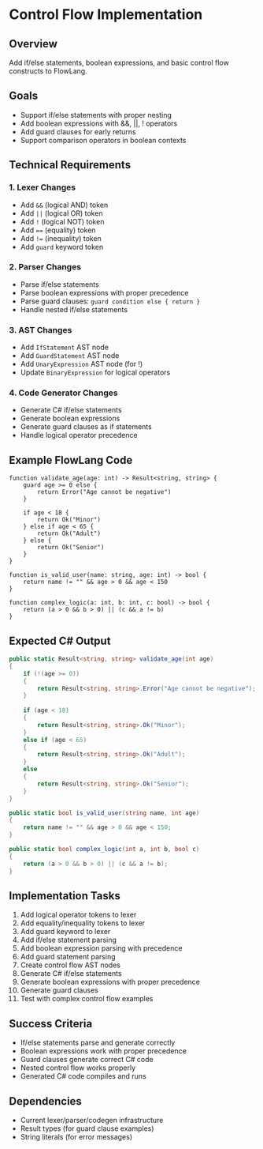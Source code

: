 # Control Flow Implementation

## Overview
Add if/else statements, boolean expressions, and basic control flow constructs to FlowLang.

## Goals
- Support if/else statements with proper nesting
- Add boolean expressions with &&, ||, ! operators
- Add guard clauses for early returns
- Support comparison operators in boolean contexts

## Technical Requirements

### 1. Lexer Changes
- Add `&&` (logical AND) token
- Add `||` (logical OR) token  
- Add `!` (logical NOT) token
- Add `==` (equality) token
- Add `!=` (inequality) token
- Add `guard` keyword token

### 2. Parser Changes
- Parse if/else statements
- Parse boolean expressions with proper precedence
- Parse guard clauses: `guard condition else { return }`
- Handle nested if/else statements

### 3. AST Changes
- Add `IfStatement` AST node
- Add `GuardStatement` AST node
- Add `UnaryExpression` AST node (for !)
- Update `BinaryExpression` for logical operators

### 4. Code Generator Changes
- Generate C# if/else statements
- Generate boolean expressions
- Generate guard clauses as if statements
- Handle logical operator precedence

## Example FlowLang Code
```flowlang
function validate_age(age: int) -> Result<string, string> {
    guard age >= 0 else {
        return Error("Age cannot be negative")
    }
    
    if age < 18 {
        return Ok("Minor")
    } else if age < 65 {
        return Ok("Adult")
    } else {
        return Ok("Senior")
    }
}

function is_valid_user(name: string, age: int) -> bool {
    return name != "" && age > 0 && age < 150
}

function complex_logic(a: int, b: int, c: bool) -> bool {
    return (a > 0 && b > 0) || (c && a != b)
}
```

## Expected C# Output
```csharp
public static Result<string, string> validate_age(int age)
{
    if (!(age >= 0))
    {
        return Result<string, string>.Error("Age cannot be negative");
    }
    
    if (age < 18)
    {
        return Result<string, string>.Ok("Minor");
    }
    else if (age < 65)
    {
        return Result<string, string>.Ok("Adult");
    }
    else
    {
        return Result<string, string>.Ok("Senior");
    }
}

public static bool is_valid_user(string name, int age)
{
    return name != "" && age > 0 && age < 150;
}

public static bool complex_logic(int a, int b, bool c)
{
    return (a > 0 && b > 0) || (c && a != b);
}
```

## Implementation Tasks
1. Add logical operator tokens to lexer
2. Add equality/inequality tokens to lexer
3. Add guard keyword to lexer
4. Add if/else statement parsing
5. Add boolean expression parsing with precedence
6. Add guard statement parsing
7. Create control flow AST nodes
8. Generate C# if/else statements
9. Generate boolean expressions with proper precedence
10. Generate guard clauses
11. Test with complex control flow examples

## Success Criteria
- If/else statements parse and generate correctly
- Boolean expressions work with proper precedence
- Guard clauses generate correct C# code
- Nested control flow works properly
- Generated C# code compiles and runs

## Dependencies
- Current lexer/parser/codegen infrastructure
- Result types (for guard clause examples)
- String literals (for error messages)